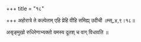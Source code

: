 +++
title = "१८"

+++
अहोरात्रे ते कल्पेताम् एहि प्रेहि वीहि समिह्य् उदीची ॥म्स्_४,९।१८॥  
    
  
असृङ्मुखो रुधिरेणाभ्यक्तो यमस्य दूतश् च वाग् विधावति ॥  
    
